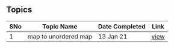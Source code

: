 ## Topics

SNo | Topic Name | Date Completed | Link |
----|------------|----------------|------|
1 | map to unordered map | 13 Jan 21 | [view](map_to_unordered_map.cpp)